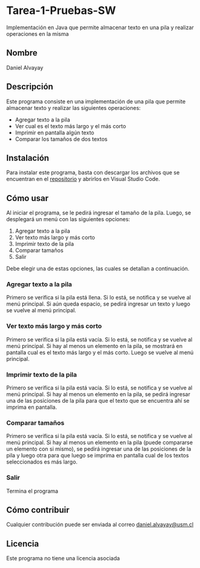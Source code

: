 # Tarea-1-Pruebas-SW
Implementación  en Java que permite almacenar texto en una pila y realizar operaciones en la misma

## Nombre
Daniel Alvayay

## Descripción
Este programa consiste en una implementación de una pila que permite almacenar texto y realizar las siguientes operaciones:
* Agregar texto a la pila
* Ver cual es el texto más largo y el más corto
* Imprimir en pantalla algún texto
* Comparar los tamaños de dos textos

## Instalación
Para instalar este programa, basta con descargar los archivos que se encuentran en el [repositorio](https://github.com/DalvayayUSM/Tarea-1-Pruebas-SW) y abrirlos en Visual Studio Code.

## Cómo usar
Al iniciar el programa, se le pedirá ingresar el tamaño de la pila.
Luego, se desplegará un menú con las siguientes opciones:
1. Agregar texto a la pila
2. Ver texto más largo y más corto
3. Imprimir texto de la pila
4. Comparar tamaños
5. Salir

Debe elegir una de estas opciones, las cuales se detallan a continuación.

### Agregar texto a la pila
Primero se verifica si la pila está llena. Si lo está, se notifica y se vuelve al menú principal. Si aún queda espacio, se pedirá ingresar un texto y luego se vuelve al menú principal.

### Ver texto más largo y más corto
Primero se verifica si la pila está vacía. Si lo está, se notifica y se vuelve al menú principal. Si hay al menos un elemento en la pila, se mostrará en pantalla cual es el texto más largo y el más corto. Luego se vuelve al menú principal.

### Imprimir texto de la pila
Primero se verifica si la pila está vacía. Si lo está, se notifica y se vuelve al menú principal. Si hay al menos un elemento en la pila, se pedirá ingresar una de las posiciones de la pila para que el texto que se encuentra ahí se imprima en pantalla.

### Comparar tamaños
Primero se verifica si la pila está vacía. Si lo está, se notifica y se vuelve al menú principal. Si hay al menos un elemento en la pila (puede compararse un elemento con si mismo), se pedirá ingresar una de las posiciones de la pila y luego otra para que luego se imprima en pantalla cual de los textos seleccionados es más largo.

### Salir
Termina el programa

## Cómo contribuir
Cualquier contribución puede ser enviada al correo daniel.alvayay@usm.cl

## Licencia
Este programa no tiene una licencia asociada
